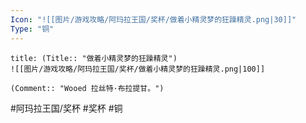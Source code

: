 ```yaml
---
Icon: "![[图片/游戏攻略/阿玛拉王国/奖杯/做着小精灵梦的狂躁精灵.png|30]]"
Type: "铜"
---
```

```ad-common-bronze-trophy
title: (Title:: "做着小精灵梦的狂躁精灵")
![[图片/游戏攻略/阿玛拉王国/奖杯/做着小精灵梦的狂躁精灵.png|100]]

(Comment:: "Wooed 拉丝特·布拉提甘。")
```

#阿玛拉王国/奖杯 #奖杯 #铜
